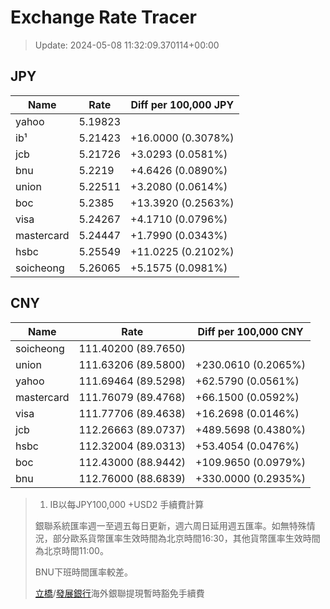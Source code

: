 # Exchange Rate Tracer

> Update: 2024-05-08 11:32:09.370114+00:00

## JPY

| Name       |    Rate | Diff per 100,000 JPY   |
|------------|---------|------------------------|
| yahoo      | 5.19823 |                        |
| ib¹        | 5.21423 | +16.0000 (0.3078%)     |
| jcb        | 5.21726 | +3.0293 (0.0581%)      |
| bnu        | 5.2219  | +4.6426 (0.0890%)      |
| union      | 5.22511 | +3.2080 (0.0614%)      |
| boc        | 5.2385  | +13.3920 (0.2563%)     |
| visa       | 5.24267 | +4.1710 (0.0796%)      |
| mastercard | 5.24447 | +1.7990 (0.0343%)      |
| hsbc       | 5.25549 | +11.0225 (0.2102%)     |
| soicheong  | 5.26065 | +5.1575 (0.0981%)      |

## CNY

| Name       | Rate                | Diff per 100,000 CNY   |
|------------|---------------------|------------------------|
| soicheong  | 111.40200	(89.7650) |                        |
| union      | 111.63206	(89.5800) | +230.0610 (0.2065%)    |
| yahoo      | 111.69464	(89.5298) | +62.5790 (0.0561%)     |
| mastercard | 111.76079	(89.4768) | +66.1500 (0.0592%)     |
| visa       | 111.77706	(89.4638) | +16.2698 (0.0146%)     |
| jcb        | 112.26663	(89.0737) | +489.5698 (0.4380%)    |
| hsbc       | 112.32004	(89.0313) | +53.4054 (0.0476%)     |
| boc        | 112.43000	(88.9442) | +109.9650 (0.0979%)    |
| bnu        | 112.76000	(88.6839) | +330.0000 (0.2935%)    |


> 1. IB以每JPY100,000 +USD2 手續費計算
>
> 銀聯系統匯率週一至週五每日更新，週六周日延用週五匯率。如無特殊情況，部分歐系貨幣匯率生效時間為北京時間16:30，其他貨幣匯率生效時間為北京時間11:00。
>
> BNU下班時間匯率較差。
>
> [立橋](https://www.wlbank.com.mo/uploads/ueditor/file/20181211/1544536513900230.pdf)/[發展銀行](https://www.mdb.com.mo/Service_Charges_20230728.pdf)海外銀聯提現暫時豁免手續費

